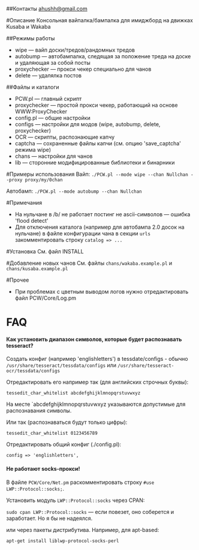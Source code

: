 ##Контакты
ahushh@gmail.com
  
#Описание
Консольная вайпалка/бампалка для имиджборд на движках Kusaba и Wakaba
  
##Режимы работы
* wipe — вайп доски/тредов/рандомных тредов
* autobump — автобампалка, следящая за положение треда на доске и удаляющая за собой посты
* proxychecker — прокси чекер специально для чанов
* delete — удалялка постов
  
##Файлы и каталоги
* PCW.pl       — главный скрипт
* proxychecker — простой прокси чекер, работающий на основе WWW:ProxyChecker
* config.pl    — общие настройки
* configs      — настройки для модов (wipe, autobump, delete, proxychecker)
* OCR          — скрипты, распознающие капчу
* captcha      — сохраненные файлы капчи (см. опцию 'save_captcha' режима wipe)
* chans        — настройки для чанов
* lib          — сторонние модифицированные библиотеки и бинарники
    
#Примеры использования
Вайп:
`./PCW.pl --mode wipe --chan Nullchan --proxy proxy/my/0chan`
  
Автобамп:
`./PCW.pl --mode autobump --chan Nullchan`
            
#Примечания
* На нульчане в /b/ не работает постинг не ascii-символов — ошибка 'flood detect'
* Для отключения каталога (например для автобампа 2.0 досок на нульчане) в файле конфигурации чана в секции `urls` закомментировать строку `catalog => ...`
  
#Установка
См. файл INSTALL
  
#Добавление новых чанов
См. файлы `chans/wakaba.example.pl` и `chans/kusaba.example.pl`
  
#Прочее
* При проблемах с цветным выводом логов нужно отредактировать файл PCW/Core/Log.pm
  
# FAQ
    
#### Как установить диапазон символов, которые будет распознавать tesseract?
Создать конфиг (например 'englishletters') в tessdate/configs - обычно `/usr/share/tesseract/tessdata/configs`
или
`/usr/share/tesseract-ocr/tessdata/configs`
      
Отредактировать его например так (для английских строчных буквы):
      
`tessedit_char_whitelist abcdefghijklmnopqrstuvwxyz `
  
На месте `abcdefghijklmnopqrstuvwxyz  указываются допустимые для распознавания символы.
  
Или так (распознаваться будут только цифры):
  
`tessedit_char_whitelist 0123456789`
  
Отредактировать общий конфиг (./config.pl):
  
`config => 'englishletters',`
   
#### Не работают socks-прокси!
В файле `PCW/Core/Net.pm` раскомментировать строку `#use LWP::Protocol::socks;`.
   
Установить модуль `LWP::Protocol::socks` через CPAN:

`sudo cpan LWP::Protocol::socks` — если повезет, оно соберется и заработает. Но я бы не надеялся.

или через пакеты дистрибутива. Например, для apt-based:
   
`apt-get install liblwp-protocol-socks-perl`

